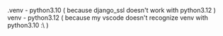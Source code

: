 .venv - python3.10 ( because django_ssl doesn't work with python3.12 )
venv - python3.12 ( because my vscode doesn't recognize venv with python3.10 :\ )